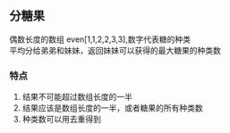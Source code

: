 ## 分糖果
偶数长度的数组 even[1,1,2,2,3,3],数字代表糖的种类  
平均分给弟弟和妹妹，返回妹妹可以获得的最大糖果的种类数

### 特点 
1. 结果不可能超过数组长度的一半  
2. 结果应该是数组长度的一半，或者糖果的所有种类数
3. 种类数可以用去重得到 

